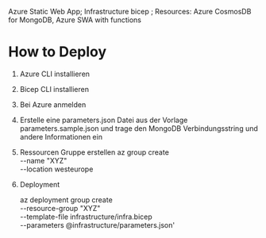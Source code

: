 Azure Static Web App;
Infrastructure bicep ;
Resources: Azure CosmosDB for MongoDB, Azure SWA with functions

# How to Deploy

1. Azure CLI installieren
2. Bicep CLI installieren
3. Bei Azure anmelden
4. Erstelle eine parameters.json Datei aus der Vorlage parameters.sample.json und trage den MongoDB Verbindungsstring und andere Informationen ein
5. Ressourcen Gruppe erstellen
   az group create \
   --name "XYZ" \
   --location westeurope

6. Deployment

   az deployment group create \
   --resource-group "XYZ" \
   --template-file infrastructure/infra.bicep \
   --parameters @infrastructure/parameters.json'

